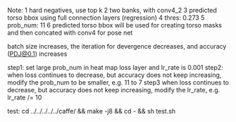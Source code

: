 Note:
	1 hard negatives, use top k
	2 two banks, with conv4_2
	3 predicted torso bbox using full connection layers (regression)
	4 thres: 0.273
	5 prob_num: 11
	6 predicted torso bbox will be used for creating torso masks and then concated with conv4 for pose net

batch size increases, the iteration for devergence decreases, and accuracy 
(PDJ@0.1) increases

step1: 
 set large prob_num in heat map loss layer
 and lr_rate is 0.001
step2:
 when loss continues to decrease, but accuracy does not keep increasing,
 modify the prob_num to be smaller, e.g. 11 to 7
step3
 when loss continues to decrease, but accuracy does not keep increasing,
 modify the lr_rate, e.g. lr_rate /= 10

test:
	cd ../../../../../caffe/ && make -j8 && cd - && sh test.sh
